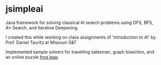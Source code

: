 # jsimpleai
Java framework for solving classical AI search problems using DFS, BFS, A* Search, and Iterative Deepening.

I created this while working on class assignments of 'Introduction to AI' by Prof. Daniel Tauritz at Missouri S&T

Implemented sample solvers for travelling salesman, graph bisection, and an online puzzle [frog leap](http://www.justriddlesandmore.com/frogleap.html)
